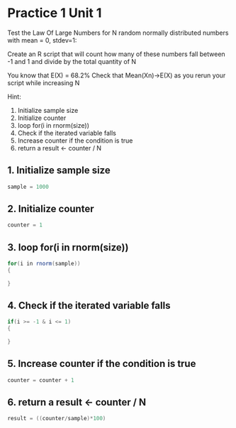 # Practice 1 Unit 1

Test the Law Of Large Numbers for N random normally distributed numbers with mean = 0, stdev=1:

Create an R script that will count how many of these numbers fall between -1 and 1 and divide
by the total quantity of N

You know that E(X) = 68.2%
Check that Mean(Xn)->E(X) as you rerun your script while increasing N

Hint:
1. Initialize sample size
2. Initialize counter
3. loop for(i in rnorm(size))
4. Check if the iterated variable falls
5. Increase counter if the condition is true
6. return a result <- counter / N

## 1. Initialize sample size
``` scala 
sample = 1000
```

## 2. Initialize counter
``` scala
counter = 1
```

## 3. loop for(i in rnorm(size))
``` scala
for(i in rnorm(sample))
{ 
 
}
```

## 4. Check if the iterated variable falls
``` scala
if(i >= -1 & i <= 1)   
{
  
}
```

## 5. Increase counter if the condition is true
``` scala
counter = counter + 1
```

## 6. return a result <- counter / N
``` scala
result = ((counter/sample)*100)
```